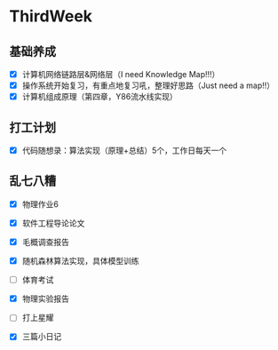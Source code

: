 # ThirdWeek

## 基础养成

- [x] 计算机网络链路层&网络层（I need Knowledge Map!!!）
- [x] 操作系统开始复习，有重点地复习吼，整理好思路（Just need a map!!）
- [x] 计算机组成原理（第四章，Y86流水线实现）

## 打工计划

- [x] 代码随想录：算法实现（原理+总结）5个，工作日每天一个

## 乱七八糟

- [x] 物理作业6
- [x] 软件工程导论论文
- [x] 毛概调查报告
- [x] 随机森林算法实现，具体模型训练
- [ ] 体育考试
- [x] 物理实验报告
- [ ] 打上星耀
- [x] 三篇小日记

 